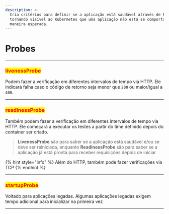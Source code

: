 ```yaml
---
description: >-
  Cria critérios para definir se a aplicação está saudável através de Probes,
  tornando visível ao Kubernetes que uma aplicação não está se comportando da
  maneira esperada.
---
```


# Probes

***

### <mark style="color:red;">livenessProbe</mark>&#x20;

Podem fazer a verificação em diferentes intervalos de tempo via HTTP.  Ele indicará falha caso o código de retorno seja menor que `200` ou maior/igual a `400`.

***

### <mark style="color:red;">readinessProbe</mark>&#x20;

Também podem fazer a verificação em diferentes intervalos de tempo via HTTP. Ele começará a executar os testes a partir do time definido depois do container ser criado.

> **LivenessProbe** são para saber se a aplicação está saudável e/ou se deve ser reiniciada, enquanto **ReadinessProbe** são para saber se a aplicação já está pronta para receber requisições depois de iniciar

{% hint style="info" %}
Além do HTTP, também pode fazer verificações via TCP
{% endhint %}

***

### <mark style="color:red;">startupProbe</mark>&#x20;

Voltado para aplicações legadas. Algumas aplicações legadas exigem tempo adicional para inicializar na primeira vez

***
